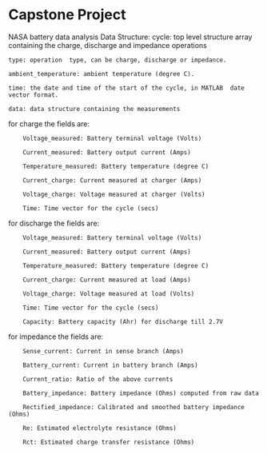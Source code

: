 # Capstone Project

NASA battery data analysis
Data Structure:
cycle: top level structure array containing the charge, discharge and impedance operations<br>

    type: operation  type, can be charge, discharge or impedance.

    ambient_temperature: ambient temperature (degree C).

    time: the date and time of the start of the cycle, in MATLAB  date vector format.

    data: data structure containing the measurements

   for charge the fields are:

        Voltage_measured: Battery terminal voltage (Volts)

        Current_measured: Battery output current (Amps)

        Temperature_measured: Battery temperature (degree C)

        Current_charge: Current measured at charger (Amps)

        Voltage_charge: Voltage measured at charger (Volts)

        Time: Time vector for the cycle (secs)

  for discharge the fields are:

        Voltage_measured: Battery terminal voltage (Volts)

        Current_measured: Battery output current (Amps)

        Temperature_measured: Battery temperature (degree C)

        Current_charge: Current measured at load (Amps)

        Voltage_charge: Voltage measured at load (Volts)

        Time: Time vector for the cycle (secs)

        Capacity: Battery capacity (Ahr) for discharge till 2.7V

   for impedance the fields are:

        Sense_current: Current in sense branch (Amps)

        Battery_current: Current in battery branch (Amps)

        Current_ratio: Ratio of the above currents

        Battery_impedance: Battery impedance (Ohms) computed from raw data

        Rectified_impedance: Calibrated and smoothed battery impedance (Ohms)

        Re: Estimated electrolyte resistance (Ohms)

        Rct: Estimated charge transfer resistance (Ohms)
